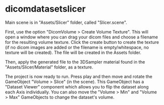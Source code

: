 # dicomdatasetslicer

Main scene is in "Assets/Slicer" folder, called "Slicer.scene".

First, use the option "DicomVolume > Create Volume Texture". This will open a window where you can drag your dicom files and choose a filename for the resulting volume texture. Click the create button to create the texture (if no dicom images are added or the filename is empty/whitespace, no texture will be created). The file will be created in the Assets folder.

Then, apply the generated file to the 3DSampler material found in the "Assets/Slicer/Material" folder, as a texture.

The project is now ready to run. Press play and then move and rotate the GameObject "Volume > Slice" (in the scene). This GameObject has a "Dataset Viewer" component which allows you to flip the dataset along each Axis individually. You can also move the "Volume > Min" and "Volume > Max" GameObjects to change the dataset's volume.